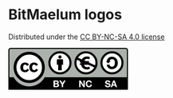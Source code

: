 # BitMaelum logos

Distributed under the [CC BY-NC-SA 4.0 license](https://creativecommons.org/licenses/by-nc-sa/4.0/)

![logo](cc-by-nc-sa_euro_icon.svg)
